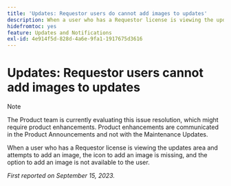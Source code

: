 ```yaml
---
title: 'Updates: Requestor users do cannot add images to updates'
description: When a user who has a Requestor license is viewing the updates area and attempts to add an image, the icon to add an image is missing, and the option to add an image is not available to the user.
hidefromtoc: yes
feature: Updates and Notifications
exl-id: 4e914f5d-828d-4a6e-9fa1-1917675d3616
---
```

# Updates: Requestor users cannot add images to updates

>[!NOTE]
>
>The Product team is currently evaluating this issue resolution, which might require product enhancements. Product enhancements are communicated in the Product Announcements and not with the Maintenance Updates.

When a user who has a Requestor license is viewing the updates area and attempts to add an image, the icon to add an image is missing, and the option to add an image is not available to the user.

_First reported on September 15, 2023._
